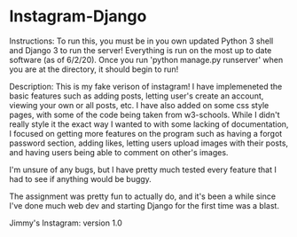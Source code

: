 # Instagram-Django

Instructions: To run this, you must be in you own updated Python 3 shell and Django 3 to run the server! Everything is run on the most up to date software (as of 6/2/20). Once you run 'python manage.py runserver' when you are at the directory, it should begin to run!


Description: This is my fake verison of instagram! I have implemeneted the basic features such as adding posts, letting user's create an account, viewing your own or all posts, etc. I have also added on some css style pages, with some of the code being taken from w3-schools. While I didn't really style it the exact way I wanted to with some lacking of documentation, I focused on getting more features on the program such as having a forgot password section, adding likes, letting users upload images with their posts, and having users being able to comment on other's images. 

I'm unsure of any bugs, but I have pretty much tested every feature that I had to see if anything would be buggy.

The assignment was pretty fun to actually do, and it's been a while since I've done much web dev and starting Django for the first time was a blast. 

Jimmy's Instagram: version 1.0





